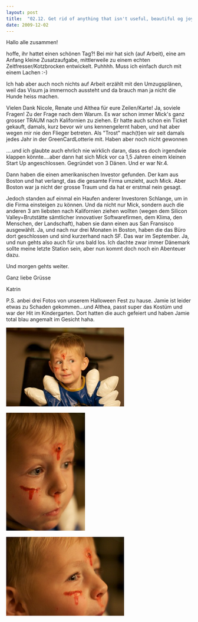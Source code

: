 ```yaml
---
layout: post
title:  "02.12. Get rid of anything that isn't useful, beautiful og joyful."
date: 2009-12-02
---
```

Hallo alle zusammen!


hoffe, ihr hattet einen schönen Tag?! Bei mir hat sich (auf Arbeit), eine am Anfang kleine Zusatzaufgabe, mittlerweile zu einem echten Zeitfresser/Kotzbrocken entwickelt. Puhhhh. Muss ich einfach durch mit einem Lachen :-)

Ich hab aber auch noch nichts auf Arbeit erzählt mit den Umzugsplänen, weil das Visum ja immernoch aussteht und da brauch man ja nicht die Hunde heiss machen. 



Vielen Dank Nicole, Renate und Althea für eure Zeilen/Karte! Ja, soviele Fragen! Zu der Frage nach dem Warum. Es war schon immer Mick's ganz grosser TRAUM nach Kalifornien zu ziehen. Er hatte auch schon ein Ticket gekauft, damals, kurz bevor wir uns kennengelernt haben, und hat aber wegen mir nie den Flieger betreten. Als "Trost" mach(t)en wir seit damals jedes Jahr in der GreenCardLotterie mit. Haben aber noch nicht gewonnen

....und ich glaubte auch ehrlich nie wirklich daran, dass es doch irgendwie klappen könnte....aber dann hat sich Mick vor ca 1,5 Jahren einem kleinen Start Up angeschlossen. Gegründet von 3 Dänen. Und er war Nr.4. 

Dann haben die einen amerikanischen Investor gefunden. Der kam aus Boston und hat verlangt, das die gesamte Firma umzieht, auch Mick. Aber Boston war ja nicht der grosse Traum und da hat er erstmal nein gesagt. 

Jedoch standen auf einmal ein Haufen anderer Investoren Schlange, um in die Firma einsteigen zu können. Und da nicht nur Mick, sondern auch die anderen 3 am liebsten nach Kalifornien ziehen wollten (wegen dem Silicon Valley=Brutstätte sämtlicher innovativer Softwarefirmen, dem Klima, den Menschen, der Landschaft), haben sie dann einen aus San Fransisco ausgewählt. Ja, und nach nur drei Monaten in Boston, haben die das Büro dort geschlossen und sind kurzerhand nach SF. Das war im September. Ja, und nun gehts also auch für uns bald los. Ich dachte zwar immer Dänemark sollte meine letzte Station sein, aber nun kommt doch noch ein Abenteuer dazu.



Und morgen gehts weiter.



Ganz liebe Grüsse

Katrin



P.S. anbei drei Fotos von unserem Halloween Fest zu hause. Jamie ist leider etwas zu Schaden gekommen...und Althea, passt super das Kostüm und war der Hit im Kindergarten. Dort hatten die auch gefeiert und haben Jamie total blau angemalt im Gesicht haha.







![IMG_5023.jpeg](/assets/2009-12-02/IMG_5023.jpeg)

![IMG_5024.jpeg](/assets/2009-12-02/IMG_5024.jpeg)

![IMG_5025.jpeg](/assets/2009-12-02/IMG_5025.jpeg)

